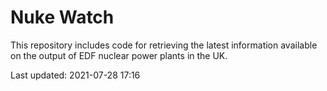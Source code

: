 # Nuke Watch

This repository includes code for retrieving the latest information available on the output of EDF nuclear power plants in the UK.

Last updated: 2021-07-28 17:16